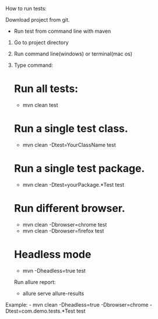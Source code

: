 How to run tests:

Download project from git.

- Run test from command line with maven

1. Go to project directory
2. Run command line(windows) or terminal(mac os)
3. Type command:
    # Run all tests:
    - mvn clean test

    # Run a single test class.
    - mvn clean -Dtest=YourClassName test

     # Run a single test package.
    - mvn clean -Dtest=yourPackage.*Test test

    # Run different browser.
    - mvn clean -Dbrowser=chrome test
    - mvn clean -Dbrowser=firefox test

    # Headless mode
    - mvn -Dheadless=true test

    Run allure report:
    - allure serve allure-results

Example:
    - mvn clean -Dheadless=true -Dbrowser=chrome -Dtest=com.demo.tests.*Test test